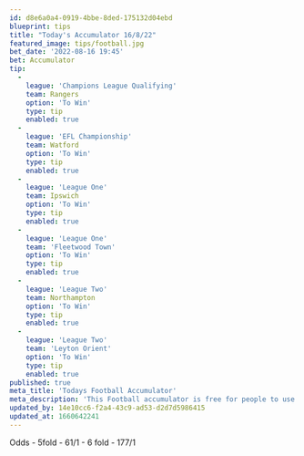 ```yaml
---
id: d8e6a0a4-0919-4bbe-8ded-175132d04ebd
blueprint: tips
title: "Today's Accumulator 16/8/22"
featured_image: tips/football.jpg
bet_date: '2022-08-16 19:45'
bet: Accumulator
tip:
  -
    league: 'Champions League Qualifying'
    team: Rangers
    option: 'To Win'
    type: tip
    enabled: true
  -
    league: 'EFL Championship'
    team: Watford
    option: 'To Win'
    type: tip
    enabled: true
  -
    league: 'League One'
    team: Ipswich
    option: 'To Win'
    type: tip
    enabled: true
  -
    league: 'League One'
    team: 'Fleetwood Town'
    option: 'To Win'
    type: tip
    enabled: true
  -
    league: 'League Two'
    team: Northampton
    option: 'To Win'
    type: tip
    enabled: true
  -
    league: 'League Two'
    team: 'Leyton Orient'
    option: 'To Win'
    type: tip
    enabled: true
published: true
meta_title: 'Todays Football Accumulator'
meta_description: 'This Football accumulator is free for people to use who are looking for Football tips. UK football tips daily. Lets beat the bookies. Winning Bets'
updated_by: 14e10cc6-f2a4-43c9-ad53-d2d7d5986415
updated_at: 1660642241
---
```

Odds - 5fold - 61/1 - 6 fold - 177/1